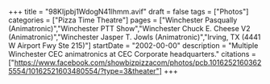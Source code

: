+++
title = "98KIjpbj1WdogN41lhmm.avif"
draft = false
tags = ["Photos"]
categories = ["Pizza Time Theatre"]
pages = ["Winchester Pasqually (Animatronic)","Winchester PTT Show","Winchester Chuck E. Cheese V2 (Animatronic)","Winchester Jasper T. Jowls (Animatronic)","Irving, TX (4441 W Airport Fwy Ste 215)"]
startDate = "2002-00-00"
description = "Multiple Winchester CEC animatronics at CEC Corporate headquarters."
citations = ["https://www.facebook.com/showbizpizzacom/photos/pcb.10162521603625554/10162521603480554/?type=3&theater"]
+++
